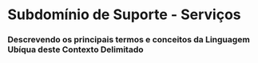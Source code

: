 # Subdomínio de Suporte - Serviços

### Descrevendo os principais termos e conceitos da Linguagem Ubíqua deste Contexto Delimitado
